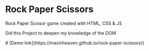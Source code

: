 <h1>Rock Paper Scissors</h1>
<p>Rock Paper Scissor game created with HTML, CSS & JS </p>
<p>Did this Project to deepen my knowledge of the DOM</p>#
[Demo link](https://maxinheaven.github.io/rock-paper-scissors/)
